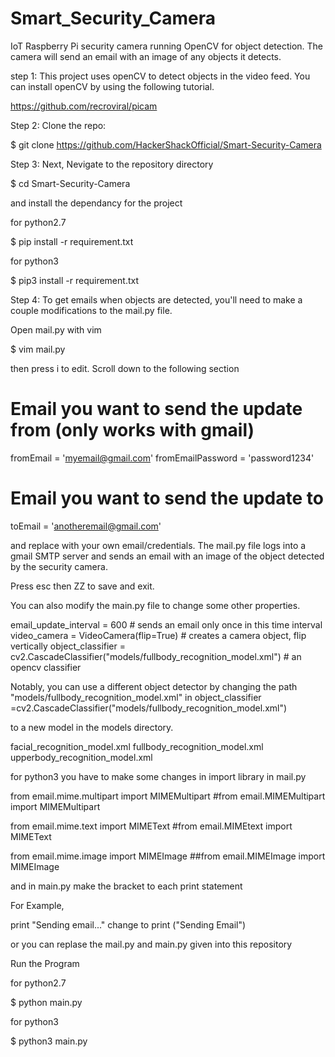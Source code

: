 # Smart_Security_Camera
IoT Raspberry Pi security camera running OpenCV for object detection. The camera will send an email with an image of any objects it detects.

step 1: This project uses openCV to detect objects in the video feed. You can install openCV by using the following tutorial.

https://github.com/recroviral/picam

Step 2: Clone the repo:

$ git clone https://github.com/HackerShackOfficial/Smart-Security-Camera

Step 3: Next, Nevigate to the repository directory

$ cd Smart-Security-Camera

and install the dependancy for the project

for python2.7

$ pip install -r requirement.txt

for python3

$ pip3 install -r requirement.txt

Step 4: To get emails when objects are detected, you'll need to make a couple modifications to the mail.py file.

Open mail.py with vim 

$ vim mail.py 

then press i to edit. Scroll down to the following section

# Email you want to send the update from (only works with gmail)
fromEmail = 'myemail@gmail.com'
fromEmailPassword = 'password1234'
# Email you want to send the update to
toEmail = 'anotheremail@gmail.com'

and replace with your own email/credentials. The mail.py file logs into a gmail SMTP server and sends an email with an image of the object detected by the security camera.

Press esc then ZZ to save and exit.

You can also modify the main.py file to change some other properties.

email_update_interval = 600 # sends an email only once in this time interval
video_camera = VideoCamera(flip=True) # creates a camera object, flip vertically
object_classifier = cv2.CascadeClassifier("models/fullbody_recognition_model.xml") # an opencv classifier

Notably, you can use a different object detector by changing the path "models/fullbody_recognition_model.xml" in object_classifier =cv2.CascadeClassifier("models/fullbody_recognition_model.xml")

to a new model in the models directory.

facial_recognition_model.xml
fullbody_recognition_model.xml
upperbody_recognition_model.xml

for python3 you have to make some changes in import library in mail.py

from email.mime.multipart import MIMEMultipart    #from email.MIMEMultipart import MIMEMultipart

from email.mime.text import MIMEText              #from email.MIMEtext import MIMEText

from email.mime.image import MIMEImage            ##from email.MIMEImage import MIMEImage

and in main.py make the bracket to each print statement

For Example,

print "Sending email..."     change to     print ("Sending Email")

or you can replase the mail.py and main.py given into this repository

Run the Program

for python2.7

$ python main.py

for python3

$ python3 main.py
